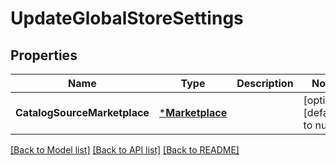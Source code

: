 # UpdateGlobalStoreSettings

## Properties
Name | Type | Description | Notes
------------ | ------------- | ------------- | -------------
**CatalogSourceMarketplace** | [***Marketplace**](Marketplace.md) |  | [optional] [default to null]

[[Back to Model list]](../README.md#documentation-for-models) [[Back to API list]](../README.md#documentation-for-api-endpoints) [[Back to README]](../README.md)

